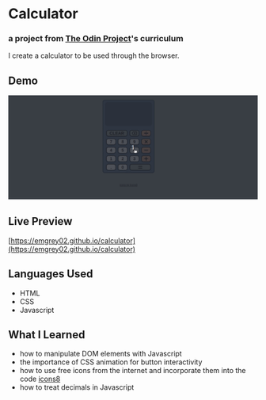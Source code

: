 # Calculator
### a project from [The Odin Project](https://theodinproject.com)'s curriculum
I create a calculator to be used through the browser. 

## Demo
![calculator](/calculator.gif)

## Live Preview
[https://emgrey02.github.io/calculator](https://emgrey02.github.io/calculator)

## Languages Used
- HTML
- CSS
- Javascript

## What I Learned
- how to manipulate DOM elements with Javascript
- the importance of CSS animation for button interactivity
- how to use free icons from the internet and incorporate them into the code [icons8](https://icons8.com)
- how to treat decimals in Javascript
